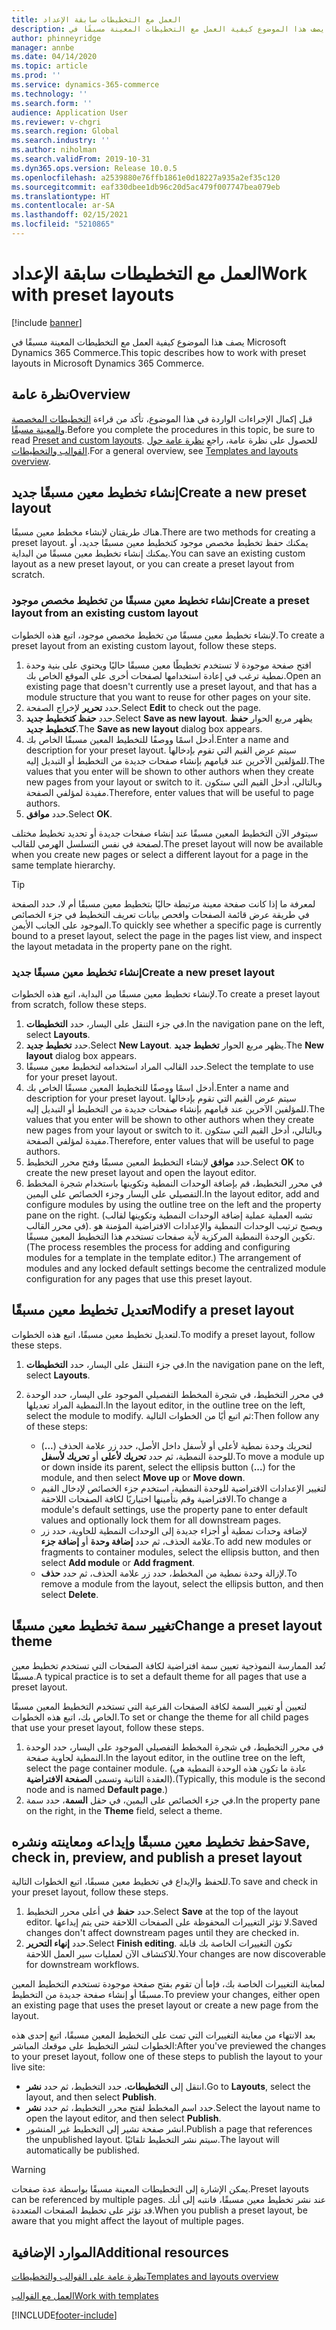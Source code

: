 ```yaml
---
title: العمل مع التخطيطات سابقة الإعداد
description: يصف هذا الموضوع كيفية العمل مع التخطيطات المعينة مسبقًا في Microsoft Dynamics 365 Commerce.
author: phinneyridge
manager: annbe
ms.date: 04/14/2020
ms.topic: article
ms.prod: ''
ms.service: dynamics-365-commerce
ms.technology: ''
ms.search.form: ''
audience: Application User
ms.reviewer: v-chgri
ms.search.region: Global
ms.search.industry: ''
ms.author: niholman
ms.search.validFrom: 2019-10-31
ms.dyn365.ops.version: Release 10.0.5
ms.openlocfilehash: a2539880e76ffb1861e0d18227a935a2ef35c120
ms.sourcegitcommit: eaf330dbee1db96c20d5ac479f007747bea079eb
ms.translationtype: HT
ms.contentlocale: ar-SA
ms.lasthandoff: 02/15/2021
ms.locfileid: "5210865"
---
```

# <a name="work-with-preset-layouts"></a><span data-ttu-id="c43d4-103">العمل مع التخطيطات سابقة الإعداد</span><span class="sxs-lookup"><span data-stu-id="c43d4-103">Work with preset layouts</span></span>


[!include [banner](includes/banner.md)]

<span data-ttu-id="c43d4-104">يصف هذا الموضوع كيفية العمل مع التخطيطات المعينة مسبقًا في Microsoft Dynamics 365 Commerce.</span><span class="sxs-lookup"><span data-stu-id="c43d4-104">This topic describes how to work with preset layouts in Microsoft Dynamics 365 Commerce.</span></span>

## <a name="overview"></a><span data-ttu-id="c43d4-105">نظرة عامة</span><span class="sxs-lookup"><span data-stu-id="c43d4-105">Overview</span></span>

<span data-ttu-id="c43d4-106">قبل إكمال الإجراءات الواردة في هذا الموضوع، تأكد من قراءة [التخطيطات المخصصة والمعينة مسبقًا](templates-layouts-overview.md#preset-and-custom-layouts).</span><span class="sxs-lookup"><span data-stu-id="c43d4-106">Before you complete the procedures in this topic, be sure to read [Preset and custom layouts](templates-layouts-overview.md#preset-and-custom-layouts).</span></span> <span data-ttu-id="c43d4-107">للحصول على نظرة عامة، راجع [نظرة عامة حول القوالب والتخطيطات](templates-layouts-overview.md).</span><span class="sxs-lookup"><span data-stu-id="c43d4-107">For a general overview, see [Templates and layouts overview](templates-layouts-overview.md).</span></span>

## <a name="create-a-new-preset-layout"></a><span data-ttu-id="c43d4-108">إنشاء تخطيط معين مسبقًا جديد</span><span class="sxs-lookup"><span data-stu-id="c43d4-108">Create a new preset layout</span></span>

<span data-ttu-id="c43d4-109">هناك طريقتان لإنشاء مخطط معين مسبقًا.</span><span class="sxs-lookup"><span data-stu-id="c43d4-109">There are two methods for creating a preset layout.</span></span> <span data-ttu-id="c43d4-110">يمكنك حفظ تخطيط مخصص موجود كتخطيط معين مسبقًا جديد، أو يمكنك إنشاء تخطيط معين مسبقًا من البداية.</span><span class="sxs-lookup"><span data-stu-id="c43d4-110">You can save an existing custom layout as a new preset layout, or you can create a preset layout from scratch.</span></span>

### <a name="create-a-preset-layout-from-an-existing-custom-layout"></a><span data-ttu-id="c43d4-111">إنشاء تخطيط معين مسبقًا من تخطيط مخصص موجود</span><span class="sxs-lookup"><span data-stu-id="c43d4-111">Create a preset layout from an existing custom layout</span></span>

<span data-ttu-id="c43d4-112">لإنشاء تخطيط معين مسبقًا من تخطيط مخصص موجود، اتبع هذه الخطوات.</span><span class="sxs-lookup"><span data-stu-id="c43d4-112">To create a preset layout from an existing custom layout, follow these steps.</span></span>

1. <span data-ttu-id="c43d4-113">افتح صفحة موجودة لا تستخدم تخطيطًا معين مسبقًا حاليًا ويحتوي على بنية وحدة نمطية ترغب في إعادة استخدامها لصفحات أخرى على الموقع الخاص بك.</span><span class="sxs-lookup"><span data-stu-id="c43d4-113">Open an existing page that doesn't currently use a preset layout, and that has a module structure that you want to reuse for other pages on your site.</span></span>
1. <span data-ttu-id="c43d4-114">حدد **تحرير** لإخراج الصفحة.</span><span class="sxs-lookup"><span data-stu-id="c43d4-114">Select **Edit** to check out the page.</span></span>
1. <span data-ttu-id="c43d4-115">حدد **حفظ كتخطيط جديد**.</span><span class="sxs-lookup"><span data-stu-id="c43d4-115">Select **Save as new layout**.</span></span> <span data-ttu-id="c43d4-116">يظهر مربع الحوار **حفظ كتخطيط جديد**.</span><span class="sxs-lookup"><span data-stu-id="c43d4-116">The **Save as new layout** dialog box appears.</span></span>
1. <span data-ttu-id="c43d4-117">أدخل اسمًا ووصفًا للتخطيط المعين مسبقًا الخاص بك.</span><span class="sxs-lookup"><span data-stu-id="c43d4-117">Enter a name and description for your preset layout.</span></span> <span data-ttu-id="c43d4-118">سيتم عرض القيم التي تقوم بإدخالها للمؤلفين الآخرين عند قيامهم بإنشاء صفحات جديدة من التخطيط أو التبديل إليه.</span><span class="sxs-lookup"><span data-stu-id="c43d4-118">The values that you enter will be shown to other authors when they create new pages from your layout or switch to it.</span></span> <span data-ttu-id="c43d4-119">وبالتالي، أدخل القيم التي ستكون مفيدة لمؤلفي الصفحة.</span><span class="sxs-lookup"><span data-stu-id="c43d4-119">Therefore, enter values that will be useful to page authors.</span></span>
1. <span data-ttu-id="c43d4-120">حدد **موافق**.</span><span class="sxs-lookup"><span data-stu-id="c43d4-120">Select **OK**.</span></span>

<span data-ttu-id="c43d4-121">سيتوفر الآن التخطيط المعين مسبقًا عند إنشاء صفحات جديدة أو تحديد تخطيط مختلف لصفحة في نفس التسلسل الهرمي للقالب.</span><span class="sxs-lookup"><span data-stu-id="c43d4-121">The preset layout will now be available when you create new pages or select a different layout for a page in the same template hierarchy.</span></span>

> [!TIP]
> <span data-ttu-id="c43d4-122">لمعرفة ما إذا كانت صفحة معينة مرتبطة حاليًا بتخطيط معين مسبقًا أم لا، حدد الصفحة في طريقة عرض قائمة الصفحات وافحص بيانات تعريف التخطيط في جزء الخصائص الموجود على الجانب الأيمن.</span><span class="sxs-lookup"><span data-stu-id="c43d4-122">To quickly see whether a specific page is currently bound to a preset layout, select the page in the pages list view, and inspect the layout metadata in the property pane on the right.</span></span>

### <a name="create-a-new-preset-layout"></a><span data-ttu-id="c43d4-123">إنشاء تخطيط معين مسبقًا جديد</span><span class="sxs-lookup"><span data-stu-id="c43d4-123">Create a new preset layout</span></span>

<span data-ttu-id="c43d4-124">لإنشاء تخطيط معين مسبقًا من البداية، اتبع هذه الخطوات.</span><span class="sxs-lookup"><span data-stu-id="c43d4-124">To create a preset layout from scratch, follow these steps.</span></span>

1. <span data-ttu-id="c43d4-125">في جزء التنقل على اليسار، حدد **التخطيطات**.</span><span class="sxs-lookup"><span data-stu-id="c43d4-125">In the navigation pane on the left, select **Layouts**.</span></span>
1. <span data-ttu-id="c43d4-126">حدد **تخطيط جديد**.</span><span class="sxs-lookup"><span data-stu-id="c43d4-126">Select **New Layout**.</span></span> <span data-ttu-id="c43d4-127">يظهر مربع الحوار **تخطيط جديد**.</span><span class="sxs-lookup"><span data-stu-id="c43d4-127">The **New layout** dialog box appears.</span></span>
1. <span data-ttu-id="c43d4-128">حدد القالب المراد استخدامه لتخطيط معين مسبقًا.</span><span class="sxs-lookup"><span data-stu-id="c43d4-128">Select the template to use for your preset layout.</span></span>
1. <span data-ttu-id="c43d4-129">أدخل اسمًا ووصفًا للتخطيط المعين مسبقًا الخاص بك.</span><span class="sxs-lookup"><span data-stu-id="c43d4-129">Enter a name and description for your preset layout.</span></span> <span data-ttu-id="c43d4-130">سيتم عرض القيم التي تقوم بإدخالها للمؤلفين الآخرين عند قيامهم بإنشاء صفحات جديدة من التخطيط أو التبديل إليه.</span><span class="sxs-lookup"><span data-stu-id="c43d4-130">The values that you enter will be shown to other authors when they create new pages from your layout or switch to it.</span></span> <span data-ttu-id="c43d4-131">وبالتالي، أدخل القيم التي ستكون مفيدة لمؤلفي الصفحة.</span><span class="sxs-lookup"><span data-stu-id="c43d4-131">Therefore, enter values that will be useful to page authors.</span></span>
1. <span data-ttu-id="c43d4-132">حدد **موافق** لإنشاء التخطيط المعين مسبقًا وفتح محرر التخطيط.</span><span class="sxs-lookup"><span data-stu-id="c43d4-132">Select **OK** to create the new preset layout and open the layout editor.</span></span>
1. <span data-ttu-id="c43d4-133">في محرر التخطيط، قم بإضافة الوحدات النمطية وتكوينها باستخدام شجرة المخطط التفصيلي على اليسار وجزء الخصائص على اليمين.</span><span class="sxs-lookup"><span data-stu-id="c43d4-133">In the layout editor, add and configure modules by using the outline tree on the left and the property pane on the right.</span></span> <span data-ttu-id="c43d4-134">(تشبه العملية عملية إضافة الوحدات النمطية وتكوينها لقالب في محرر القالب). ويصبح ترتيب الوحدات النمطية والإعدادات الافتراضية المؤمنة هو تكوين الوحدة النمطية المركزية لأية صفحات تستخدم هذا التخطيط المعين مسبقًا.</span><span class="sxs-lookup"><span data-stu-id="c43d4-134">(The process resembles the process for adding and configuring modules for a template in the template editor.) The arrangement of modules and any locked default settings become the centralized module configuration for any pages that use this preset layout.</span></span>

## <a name="modify-a-preset-layout"></a><span data-ttu-id="c43d4-135">تعديل تخطيط معين مسبقًا</span><span class="sxs-lookup"><span data-stu-id="c43d4-135">Modify a preset layout</span></span>

<span data-ttu-id="c43d4-136">لتعديل تخطيط معين مسبقًا، اتبع هذه الخطوات.</span><span class="sxs-lookup"><span data-stu-id="c43d4-136">To modify a preset layout, follow these steps.</span></span>

1. <span data-ttu-id="c43d4-137">في جزء التنقل على اليسار، حدد **التخطيطات**.</span><span class="sxs-lookup"><span data-stu-id="c43d4-137">In the navigation pane on the left, select **Layouts**.</span></span>
1. <span data-ttu-id="c43d4-138">في محرر التخطيط، في شجرة المخطط التفصيلي الموجود على اليسار، حدد الوحدة النمطية المراد تعديلها.</span><span class="sxs-lookup"><span data-stu-id="c43d4-138">In the layout editor, in the outline tree on the left, select the module to modify.</span></span> <span data-ttu-id="c43d4-139">ثم اتبع أيًا من الخطوات التالية:</span><span class="sxs-lookup"><span data-stu-id="c43d4-139">Then follow any of these steps:</span></span>

    - <span data-ttu-id="c43d4-140">لتحريك وحدة نمطية لأعلى أو لأسفل داخل الأصل، حدد زر علامة الحذف (**...**) للوحدة النمطية، ثم حدد **تحريك لأعلى** أو **تحريك لأسفل**.</span><span class="sxs-lookup"><span data-stu-id="c43d4-140">To move a module up or down inside its parent, select the ellipsis button (**...**) for the module, and then select **Move up** or **Move down**.</span></span>
    - <span data-ttu-id="c43d4-141">لتغيير الإعدادات الافتراضية للوحدة النمطية، استخدم جزء الخصائص لإدخال القيم الافتراضية وقم بتأمينها اختياريًا لكافة الصفحات اللاحقة.</span><span class="sxs-lookup"><span data-stu-id="c43d4-141">To change a module's default settings, use the property pane to enter default values and optionally lock them for all downstream pages.</span></span>
    - <span data-ttu-id="c43d4-142">لإضافة وحدات نمطية أو أجزاء جديدة إلى الوحدات النمطية للحاوية، حدد زر علامة الحذف، ثم حدد **إضافة وحدة** أو **إضافة جزء**.</span><span class="sxs-lookup"><span data-stu-id="c43d4-142">To add new modules or fragments to container modules, select the ellipsis button, and then select **Add module** or **Add fragment**.</span></span>
    - <span data-ttu-id="c43d4-143">لإزالة وحدة نمطية من المخطط، حدد زر علامة الحذف، ثم حدد **حذف**.</span><span class="sxs-lookup"><span data-stu-id="c43d4-143">To remove a module from the layout, select the ellipsis button, and then select **Delete**.</span></span>

## <a name="change-a-preset-layout-theme"></a><span data-ttu-id="c43d4-144">تغيير سمة تخطيط معين مسبقًا</span><span class="sxs-lookup"><span data-stu-id="c43d4-144">Change a preset layout theme</span></span>

<span data-ttu-id="c43d4-145">تُعد الممارسة النموذجية تعيين سمة افتراضية لكافة الصفحات التي تستخدم تخطيط معين مسبقًا.</span><span class="sxs-lookup"><span data-stu-id="c43d4-145">A typical practice is to set a default theme for all pages that use a preset layout.</span></span>

<span data-ttu-id="c43d4-146">لتعيين أو تغيير السمة لكافة الصفحات الفرعية التي تستخدم التخطيط المعين مسبقًا الخاص بك، اتبع هذه الخطوات.</span><span class="sxs-lookup"><span data-stu-id="c43d4-146">To set or change the theme for all child pages that use your preset layout, follow these steps.</span></span>

1. <span data-ttu-id="c43d4-147">في محرر التخطيط، في شجرة المخطط التفصيلي الموجود على اليسار، حدد الوحدة النمطية لحاوية صفحة.</span><span class="sxs-lookup"><span data-stu-id="c43d4-147">In the layout editor, in the outline tree on the left, select the page container module.</span></span> <span data-ttu-id="c43d4-148">(عادة ما تكون هذه الوحدة النمطية هي العقدة الثانية وتسمى **الصفحة الافتراضية**).</span><span class="sxs-lookup"><span data-stu-id="c43d4-148">(Typically, this module is the second node and is named **Default page**.)</span></span>
1. <span data-ttu-id="c43d4-149">في جزء الخصائص على اليمين، في حقل **السمة**، حدد سمة.</span><span class="sxs-lookup"><span data-stu-id="c43d4-149">In the property pane on the right, in the **Theme** field, select a theme.</span></span>

## <a name="save-check-in-preview-and-publish-a-preset-layout"></a><span data-ttu-id="c43d4-150">حفظ تخطيط معين مسبقًا وإيداعه ومعاينته ونشره</span><span class="sxs-lookup"><span data-stu-id="c43d4-150">Save, check in, preview, and publish a preset layout</span></span>

<span data-ttu-id="c43d4-151">للحفظ والإيداع في تخطيط معين مسبقًا، اتبع الخطوات التالية.</span><span class="sxs-lookup"><span data-stu-id="c43d4-151">To save and check in your preset layout, follow these steps.</span></span>

1. <span data-ttu-id="c43d4-152">حدد **حفظ** في أعلى محرر التخطيط.</span><span class="sxs-lookup"><span data-stu-id="c43d4-152">Select **Save** at the top of the layout editor.</span></span> <span data-ttu-id="c43d4-153">لا تؤثر التغييرات المحفوظة على الصفحات اللاحقة حتى يتم إيداعها.</span><span class="sxs-lookup"><span data-stu-id="c43d4-153">Saved changes don't affect downstream pages until they are checked in.</span></span>
1. <span data-ttu-id="c43d4-154">حدد **إنهاء التحرير**.</span><span class="sxs-lookup"><span data-stu-id="c43d4-154">Select **Finish editing**.</span></span> <span data-ttu-id="c43d4-155">تكون التغييرات الخاصة بك قابلة للاكتشاف الآن لعمليات سير العمل اللاحقة.</span><span class="sxs-lookup"><span data-stu-id="c43d4-155">Your changes are now discoverable for downstream workflows.</span></span>

<span data-ttu-id="c43d4-156">لمعاينة التغييرات الخاصة بك، فإما أن تقوم بفتح صفحة موجودة تستخدم التخطيط المعين مسبقًا أو إنشاء صفحة جديدة من التخطيط.</span><span class="sxs-lookup"><span data-stu-id="c43d4-156">To preview your changes, either open an existing page that uses the preset layout or create a new page from the layout.</span></span>

<span data-ttu-id="c43d4-157">بعد الانتهاء من معاينة التغييرات التي تمت على التخطيط المعين مسبقًا، اتبع إحدى هذه الخطوات لنشر التخطيط على موقعك المباشر:</span><span class="sxs-lookup"><span data-stu-id="c43d4-157">After you've previewed the changes to your preset layout, follow one of these steps to publish the layout to your live site:</span></span>

* <span data-ttu-id="c43d4-158">انتقل إلى **التخطيطات**، حدد التخطيط، ثم حدد **نشر**.</span><span class="sxs-lookup"><span data-stu-id="c43d4-158">Go to **Layouts**, select the layout, and then select **Publish**.</span></span>
* <span data-ttu-id="c43d4-159">حدد اسم المخطط لفتح محرر التخطيط، ثم حدد **نشر**.</span><span class="sxs-lookup"><span data-stu-id="c43d4-159">Select the layout name to open the layout editor, and then select **Publish**.</span></span>
* <span data-ttu-id="c43d4-160">انشر صفحة تشير إلى التخطيط غير المنشور.</span><span class="sxs-lookup"><span data-stu-id="c43d4-160">Publish a page that references the unpublished layout.</span></span> <span data-ttu-id="c43d4-161">سيتم نشر التخطيط تلقائيًا.</span><span class="sxs-lookup"><span data-stu-id="c43d4-161">The layout will automatically be published.</span></span>

> [!WARNING]
> <span data-ttu-id="c43d4-162">يمكن الإشارة إلى التخطيطات المعينة مسبقًا بواسطة عدة صفحات.</span><span class="sxs-lookup"><span data-stu-id="c43d4-162">Preset layouts can be referenced by multiple pages.</span></span> <span data-ttu-id="c43d4-163">عند نشر تخطيط معين مسبقًا، فانتبه إلى أنك قد تؤثر على تخطيط الصفحات المتعددة.</span><span class="sxs-lookup"><span data-stu-id="c43d4-163">When you publish a preset layout, be aware that you might affect the layout of multiple pages.</span></span>

## <a name="additional-resources"></a><span data-ttu-id="c43d4-164">الموارد الإضافية</span><span class="sxs-lookup"><span data-stu-id="c43d4-164">Additional resources</span></span>

[<span data-ttu-id="c43d4-165">نظرة عامة على القوالب والتخطيطات</span><span class="sxs-lookup"><span data-stu-id="c43d4-165">Templates and layouts overview</span></span>](templates-layouts-overview.md)

[<span data-ttu-id="c43d4-166">العمل مع القوالب</span><span class="sxs-lookup"><span data-stu-id="c43d4-166">Work with templates</span></span>](work-with-templates.md)


[!INCLUDE[footer-include](../includes/footer-banner.md)]